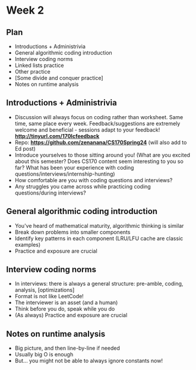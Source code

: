 # Week 2
## Plan
- Introductions + Administrivia
- General algorithmic coding introduction
- Interview coding norms
- Linked lists practice
- Other practice
- [Some divide and conquer practice]
- Notes on runtime analysis

## Introductions + Administrivia
- Discussion will always focus on coding rather than worksheet. Same time, same place every week. Feedback/suggestions are extremely welcome and beneficial - sessions adapt to your feedback! **http://tinyurl.com/170lcfeedback**
- Repo: **https://github.com/zenanana/CS170Spring24** (will also add to Ed post) 
- Introduce yourselves to those sitting around you! (What are you excited about this semester? Does CS170 content seem interesting to you so far? What has been your experience with coding questions/interviews/internship-hunting)
- How comfortable are you with coding questions and interviews?
- Any struggles you came across while practicing coding questions/during interviews?

## General algorithmic coding introduction
- You've heard of mathematical maturity, algorithmic thinking is similar
- Break down problems into smaller components
- Identify key patterns in each component (LRU/LFU cache are classic examples)
- Practice and exposure are crucial

## Interview coding norms
- In interviews: there is always a general structure: pre-amble, coding, analysis, [optimizations]
- Format is not like LeetCode!
- The interviewer is an asset (and a human)
- Think before you do, speak while you do
- (As always) Practice and exposure are crucial

## Notes on runtime analysis
- Big picture, and then line-by-line if needed
- Usually big O is enough
- But... you might not be able to always ignore constants now!